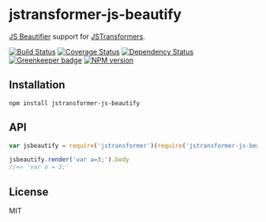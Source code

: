 # jstransformer-js-beautify

[JS Beautifier](https://github.com/beautify-web/js-beautify) support for [JSTransformers](http://github.com/jstransformers).

[![Build Status](https://img.shields.io/travis/jstransformers/jstransformer-js-beautify/master.svg)](https://travis-ci.org/jstransformers/jstransformer-js-beautify)
[![Coverage Status](https://img.shields.io/codecov/c/github/jstransformers/jstransformer-js-beautify/master.svg)](https://codecov.io/gh/jstransformers/jstransformer-js-beautify)
[![Dependency Status](https://img.shields.io/david/jstransformers/jstransformer-js-beautify/master.svg)](http://david-dm.org/jstransformers/jstransformer-js-beautify)
[![Greenkeeper badge](https://badges.greenkeeper.io/jstransformers/jstransformer-js-beautify.svg)](https://greenkeeper.io/)
[![NPM version](https://img.shields.io/npm/v/jstransformer-js-beautify.svg)](https://www.npmjs.org/package/jstransformer-js-beautify)

## Installation

    npm install jstransformer-js-beautify

## API

```js
var jsbeautify = require('jstransformer')(require('jstransformer-js-beautify'))

jsbeautify.render('var a=3;').body
//=> 'var a = 3;'
```

## License

MIT
